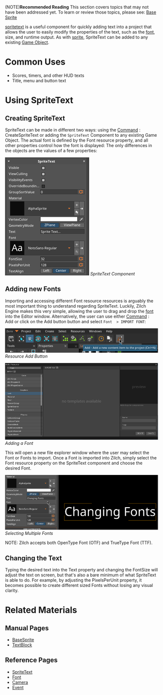 (NOTE)**Recommended Reading**  This section covers topics that may not have been addressed yet. To learn or review those topics, please see: [Base Sprite](basesprite.md)

[spritetext](../../../code_reference/class_reference/spritetext.md) is a useful component for quickly adding text into a project that allows the user to easily modify the properties of the text, such as the [font](../../architecture/resources/font.md), size, and runtime output. As with [sprite](../../../code_reference/class_reference/sprite.md), SpriteText can be added to any existing [Game Object](../../architecture/cogs/gameobjectsconcept.md). 

 # Common Uses
 - Scores, timers, and other HUD texts
 - Title, menu and button text

 # Using SpriteText
 ## Creating SpriteText
SpriteText can be made in different two ways: using the [Command](../../editor/editorcommands/commands.md) : CreateSpriteText  or adding the `SpriteText` Component to any existing Game Object. The actual font is defined by the Font resource property, and all other properties control how the font is displayed:  The only differences in the objects are the values of a few properties:



![SpriteTextProperties](https://raw.githubusercontent.com/ZilchEngine/ZilchFiles/master/doc_files/47818.png) *SpriteText Component*


 ## Adding new Fonts
Importing and accessing different Font resource resources is arguably the most important thing to understand regarding SpriteText. Luckily, Zilch Engine makes this very simple, allowing the user to drag and drop the [font](../../architecture/resources/font.md) into the Editor window. Alternatively, the user can use either [Command](../../editor/editorcommands/commands.md) : Add  or click on the Add button button and select `Font  > IMPORT FONT`:



![AddButton](https://raw.githubusercontent.com/ZilchEngine/ZilchFiles/master/doc_files/47820.png) *Resource Add Button*




![image](https://raw.githubusercontent.com/ZilchEngine/ZilchFiles/master/doc_files/45994.png) *Adding a Font*


This will open a new file explorer window where the user may select the Font or Fonts to import. Once a Font is imported into Zilch, simply select the Font resource property on the SpriteText component and choose the desired Font.



![ChangeFonts](https://raw.githubusercontent.com/ZilchEngine/ZilchFiles/master/doc_files/47827.gif) *Selecting Multiple Fonts*


NOTE: Zilch accepts both OpenType Font (OTF) and TrueType Font (TTF).


 ## Changing the Text
Typing the desired text into the Text  property and changing the FontSize  will adjust the text on screen, but that's also a bare minimum of what SpriteText is able to do. For example, by adjusting the PixelsPerUnit  property, it becomes possible to create different sized Fonts without losing any visual clarity.

 # Related Materials
 ## Manual Pages
- [BaseSprite](basesprite.md)
- [TextBlock](../../architecture/resources/textblock.md)

 ## Reference Pages
- [SpriteText](../../../code_reference/class_reference/spritetext.md)
- [Font](../../../code_reference/class_reference/font.md)
- [Camera](../../../code_reference/class_reference/camera.md)
- [Event](../../../code_reference/class_reference/event.md) 

 